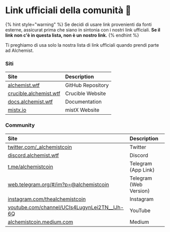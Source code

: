 # Link ufficiali della comunità 🔗

{% hint style="warning" %}
Se decidi di usare link provenienti da fonti esterne, assicurat prima che siano in sintonia con i nostri link ufficiali. **Se il link non c'è in questa lista, non è un nostro link.** 
{% endhint %}

Ti preghiamo di usa solo la nostra lista di link ufficiali quando prendi parte ad Alchemist. 

### Siti

| Site | Description |
| :--- | :--- |
| [alchemist.wtf](http://alchemist.wtf) | GitHub Repository |
| [crucible.alchemist.wtf](https://crucible.alchemist.wtf/) | Crucible Website |
| [docs.alchemist.wtf](https://docs.alchemist.wtf) | Documentation |
| [mistx.io](https://mistx.io/) | mistX Website |

### Community

| Site | Description |
| :--- | :--- |
| [twitter.com/\_alchemistcoin](https://twitter.com/_alchemistcoin) | Twitter |
| [discord.alchemist.wtf](http://discord.alchemist.wtf) | Discord |
| [t.me/alchemistcoin](https://t.me/alchemistcoin) | Telegram \(App Link\) |
| [web.telegram.org/\#/im?p=@alchemistcoin](https://web.telegram.org/#/im?p=@alchemistcoin) | Telegram \(Web Version\) |
| [instagram.com/thealchemistcoin](https://www.instagram.com/thealchemistcoin/) | Instagram |
| [youtube.com/channel/UCIs4LugynLei2TN\_\_lJh-6Q](https://www.youtube.com/channel/UCIs4LugynLei2TN__lJh-6Q) | YouTube |
| [alchemistcoin.medium.com](https://alchemistcoin.medium.com/) | Medium |



